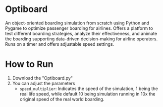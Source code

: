 # Optiboard
An object-oriented boarding simulation from scratch using Python and Pygame to optimize passenger boarding for airlines. Offers a platform to test different boarding strategies, analyze their effectiveness, and animate the boarding supporting data-driven decision-making for airline operators. Runs on a timer and offers adjustable speed settings.


# How to Run
1. Download the "Optiboard.py"
2. You can adjust the parameters
   - `speed_multiplier`: Indicates the speed of the simulation, 1 being the real life speed, while default 10 being simulation running in 10x the original speed of the real world boarding.

 
